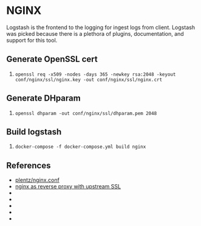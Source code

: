 # NGINX
Logstash is the frontend to the logging for ingest logs from client. Logstash was picked because there is a plethora of plugins, documentation, and support for this tool.

## Generate OpenSSL cert
1. `openssl req -x509 -nodes -days 365 -newkey rsa:2048 -keyout conf/nginx/ssl/nginx.key -out conf/nginx/ssl/nginx.crt`

## Generate DHparam
1. `openssl dhparam -out conf/nginx/ssl/dhparam.pem 2048`

## Build logstash
1. `docker-compose -f docker-compose.yml build nginx`

## References
* [plentz/nginx.conf](https://gist.github.com/plentz/6737338)
* [nginx as reverse proxy with upstream SSL](https://serverfault.com/questions/341023/nginx-as-reverse-proxy-with-upstream-ssl)
* []()
* []()
* []()
* []()
* []()